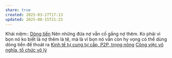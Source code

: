 ```yaml
---
share: true
created: 2025-03-27T17:13
updated: 2025-08-15T21:23
---
```

Khái niệm:: [Dòng tiền](../../%CE%9E%20Kh%C3%A1i%20ni%E1%BB%87m/D%C3%B2ng%20ti%E1%BB%81n.md)
Nên những đứa nợ vẫn cố gắng nợ thêm. Ko phải vì bọn nó ko biết là nợ thêm là tệ, mà là vì bọn nó vẫn còn hy vọng có thể dùng dòng tiền để thoát ra
[Kinh tế tự cung tự cấp, P2P, trọng nông](../../Kinh%20t%E1%BA%BF/Kinh%20t%E1%BA%BF%20t%E1%BB%B1%20cung%20t%E1%BB%B1%20c%E1%BA%A5p,%20P2P,%20tr%E1%BB%8Dng%20n%C3%B4ng.md)
[Công việc vô nghĩa, tổ chức vô lý](../../%C4%90%E1%BA%A1o%20%C4%91%E1%BB%A9c,%20ph%C3%A1p%20lu%E1%BA%ADt.%20Kinh%20t%E1%BA%BF%20ch%C3%ADnh%20tr%E1%BB%8B/Ch%E1%BB%A7%20ngh%C4%A9a%20t%C6%B0%20b%E1%BA%A3n,%20t%C3%A2n%20t%E1%BB%B1%20do/C%C3%B4ng%20vi%E1%BB%87c%20v%C3%B4%20ngh%C4%A9a,%20t%E1%BB%95%20ch%E1%BB%A9c%20v%C3%B4%20l%C3%BD.md)
